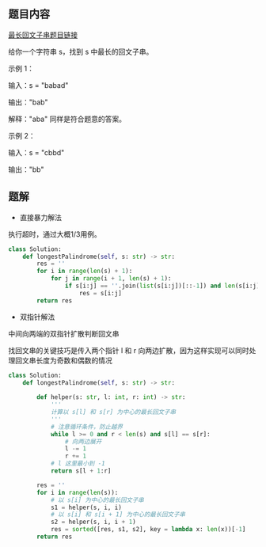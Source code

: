 
## 题目内容

[最长回文子串题目链接](https://leetcode-cn.com/problems/longest-palindromic-substring/)

给你一个字符串 s，找到 s 中最长的回文子串。

示例 1：

输入：s = "babad"

输出："bab"

解释："aba" 同样是符合题意的答案。

示例 2：

输入：s = "cbbd"


输出："bb"

## 题解

- 直接暴力解法

执行超时，通过大概1/3用例。

```python
class Solution:
    def longestPalindrome(self, s: str) -> str:
        res = ''
        for i in range(len(s) + 1):
            for j in range(i + 1, len(s) + 1):
                if s[i:j] == ''.join(list(s[i:j])[::-1]) and len(s[i:j]) > len(res):
                    res = s[i:j]
        return res
```

- 双指针解法

中间向两端的双指针扩散判断回文串

找回文串的关键技巧是传入两个指针 l 和 r 向两边扩散，因为这样实现可以同时处理回文串长度为奇数和偶数的情况

```python
class Solution:
    def longestPalindrome(self, s: str) -> str:
        
        def helper(s: str, l: int, r: int) -> str:
            '''
            计算以 s[l] 和 s[r] 为中心的最长回文子串
            '''
            # 注意循环条件，防止越界
            while l >= 0 and r < len(s) and s[l] == s[r]:
                # 向两边展开
                l -= 1
                r += 1
            # l 这里最小到 -1
            return s[l + 1:r]

        res = ''
        for i in range(len(s)):
            # 以 s[i] 为中心的最长回文子串
            s1 = helper(s, i, i)
            # 以 s[i] 和 s[i + 1] 为中心的最长回文子串
            s2 = helper(s, i, i + 1)
            res = sorted([res, s1, s2], key = lambda x: len(x))[-1]
        return res
```